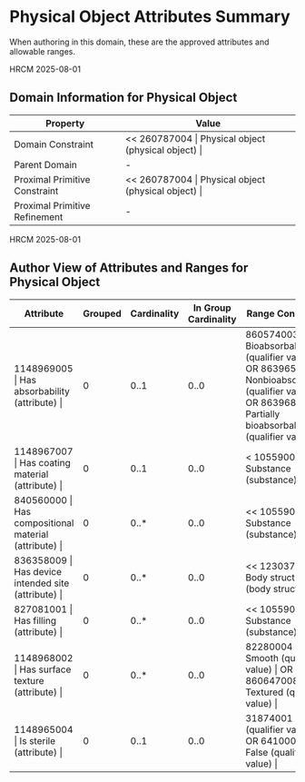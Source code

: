 # Physical Object Attributes Summary

When authoring in this domain, these are the approved attributes and allowable ranges. 

  

HRCM 2025-08-01 

  

## Domain Information for Physical Object

| Property | Value |
|---|---|
| Domain Constraint | << 260787004 \| Physical object (physical object) \| |
| Parent Domain | - |
| Proximal Primitive Constraint | << 260787004 \| Physical object (physical object) \| |
| Proximal Primitive Refinement | - |

HRCM 2025-08-01 

  

## Author View of Attributes and Ranges for Physical Object

| Attribute | Grouped | Cardinality | In Group Cardinality | Range Constraint |
|---|---|---|---|---|
| 1148969005 \| Has absorbability (attribute) \| | 0 | 0..1 | 0..0 | 860574003 \| Bioabsorbable (qualifier value) \| OR 863965006 \| Nonbioabsorbable (qualifier value) \| OR 863968008 \| Partially bioabsorbable (qualifier value) \| |
| 1148967007 \| Has coating material (attribute) \| | 0 | 0..1 | 0..0 | < 105590001 \| Substance (substance) \| |
| 840560000 \| Has compositional material (attribute) \| | 0 | 0..* | 0..0 | << 105590001 \| Substance (substance) \| |
| 836358009 \| Has device intended site (attribute) \| | 0 | 0..* | 0..0 | << 123037004 \| Body structure (body structure) \| |
| 827081001 \| Has filling (attribute) \| | 0 | 0..* | 0..0 | << 105590001 \| Substance (substance) \| |
| 1148968002 \| Has surface texture (attribute) \| | 0 | 0..* | 0..0 | 82280004 \| Smooth (qualifier value) \| OR 860647008 \| Textured (qualifier value) \| |
| 1148965004 \| Is sterile (attribute) \| | 0 | 0..1 | 0..0 | 31874001 \| True (qualifier value) \| OR 64100000 \| False (qualifier value) \| |


